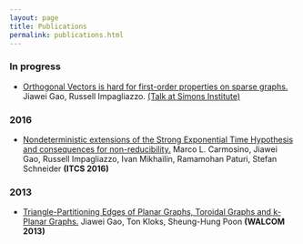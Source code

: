 ```yaml
---
layout: page
title: Publications
permalink: publications.html
---
```


### In progress

- [Orthogonal Vectors is hard for first-order properties on sparse graphs.](http://eccc.hpi-web.de/report/2016/053/) Jiawei Gao, Russell Impagliazzo. [(Talk at Simons Institute)](https://simons.berkeley.edu/talks/jaiwei-gao-2015-12-03)

### 2016

- [Nondeterministic extensions of the Strong Exponential Time Hypothesis and consequences for non-reducibility.](http://eccc.hpi-web.de/report/2015/148/) Marco L. Carmosino, Jiawei Gao, Russell Impagliazzo, Ivan Mikhailin, Ramamohan Paturi, Stefan Schneider **(ITCS 2016)**

### 2013

- [Triangle-Partitioning Edges of Planar Graphs, Toroidal Graphs and k-Planar Graphs.](http://vixra.org/abs/1209.0051) Jiawei Gao, Ton Kloks, Sheung-Hung Poon **(WALCOM 2013)**